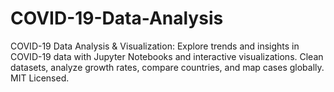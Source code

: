 # COVID-19-Data-Analysis
COVID-19 Data Analysis &amp; Visualization: Explore trends and insights in COVID-19 data with Jupyter Notebooks and interactive visualizations. Clean datasets, analyze growth rates, compare countries, and map cases globally. MIT Licensed.
